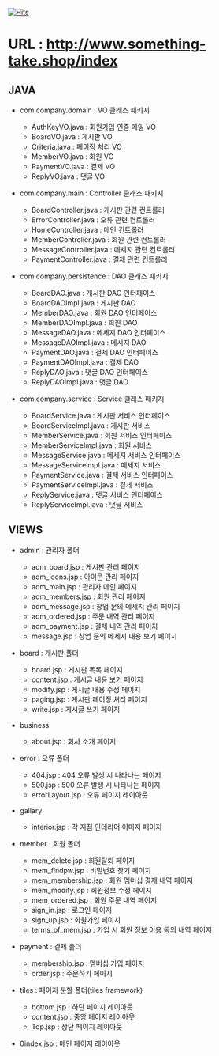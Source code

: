 [![Hits](https://hits.seeyoufarm.com/api/count/incr/badge.svg?url=https%3A%2F%2Fgithub.com%2Fgyrud02%2FSomething_take&count_bg=%2362A5E9&title_bg=%23E7A7A7&icon=&icon_color=%23111010&title=hits&edge_flat=false)](https://hits.seeyoufarm.com)

# URL : <a href="http://www.something-take.shop/index" target="_blank">http://www.something-take.shop/index</a>

## JAVA
- com.company.domain : VO 클래스 패키지
  - AuthKeyVO.java : 회원가입 인증 메일 VO 
  - BoardVO.java : 게시판 VO
  - Criteria.java : 페이징 처리 VO
  - MemberVO.java : 회원 VO
  - PaymentVO.java : 결제 VO
  - ReplyVO.java : 댓글 VO

- com.company.main : Controller 클래스 패키지
  - BoardController.java : 게시판 관련 컨트롤러
  - ErrorController.java : 오류 관련 컨트롤러
  - HomeController.java : 메인 컨트롤러
  - MemberController.java : 회원 관련 컨트롤러
  - MessageController.java : 메세지 관련 컨트롤러
  - PaymentController.java : 결제 관련 컨트롤러

- com.company.persistence : DAO 클래스 패키지
  - BoardDAO.java : 게시판 DAO 인터페이스
  - BoardDAOImpl.java : 게시판 DAO
  - MemberDAO.java : 회원 DAO 인터페이스
  - MemberDAOImpl.java : 회원 DAO
  - MessageDAO.java : 메세지 DAO 인터페이스
  - MessageDAOImpl.java : 메시지 DAO
  - PaymentDAO.java : 결제 DAO 인터페이스
  - PaymentDAOImpl.java : 결제 DAO
  - ReplyDAO.java : 댓글 DAO 인터페이스
  - ReplyDAOImpl.java : 댓글 DAO

- com.company.service : Service 클래스 패키지
  - BoardService.java : 게시판 서비스 인터페이스
  - BoardServiceImpl.java : 게시판 서비스
  - MemberService.java : 회원 서비스 인터페이스
  - MemberServiceImpl.java : 회원 서비스
  - MessageService.java : 메세지 서비스 인터페이스
  - MessageServiceImpl.java : 메세지 서비스
  - PaymentService.java : 결제 서비스 인터페이스
  - PaymentServiceImpl.java : 결제 서비스
  - ReplyService.java : 댓글 서비스 인터페이스
  - ReplyServiceImpl.java : 댓글 서비스


## VIEWS
- admin : 관리자 폴더
  - adm_board.jsp : 게시판 관리 페이지
  - adm_icons.jsp : 아이콘 관리 페이지
  - adm_main.jsp : 관리자 메인 페이지
  - adm_members.jsp : 회원 관리 페이지
  - adm_message.jsp : 창업 문의 메세지 관리 페이지
  - adm_ordered.jsp : 주문 내역 관리 페이지
  - adm_payment.jsp : 결제 내역 관리 페이지
  - message.jsp : 창업 문의 메세지 내용 보기 페이지 

- board : 게시판 폴더
  - board.jsp : 게시판 목록 페이지
  - content.jsp : 게시글 내용 보기 페이지
  - modify.jsp : 게시글 내용 수정 페이지
  - paging.jsp : 게시판 페이징 처리 페이지
  - write.jsp : 게시글 쓰기 페이지

- business
  - about.jsp : 회사 소개 페이지

- error : 오류 폴더
  - 404.jsp : 404 오류 발생 시 나타나는 페이지
  - 500.jsp : 500 오류 발생 시 나타나는 페이지
  - errorLayout.jsp : 오류 페이지 레이아웃

- gallary
  - interior.jsp : 각 지점 인테리어 이미지 페이지

- member : 회원 폴더
  - mem_delete.jsp : 회원탈퇴 페이지
  - mem_findpw.jsp : 비밀번호 찾기 페이지
  - mem_membership.jsp : 회원 멤버십 결제 내역 페이지
  - mem_modify.jsp : 회원정보 수정 페이지
  - mem_ordered.jsp : 회원 주문 내역 페이지
  - sign_in.jsp : 로그인 페이지
  - sign_up.jsp : 회원가입 페이지
  - terms_of_mem.jsp : 가입 시 회원 정보 이용 동의 내역 페이지

- payment : 결제 폴더
  - membership.jsp : 멤버십 가입 페이지
  - order.jsp : 주문하기 페이지

- tiles : 페이지 분할 폴더(tiles framework)
  - bottom.jsp : 하단 페이지 레이아웃
  - content.jsp : 중앙 페이지 레이아웃
  - Top.jsp : 상단 페이지 레이아웃

- 0index.jsp : 메인 페이지 레이아웃
